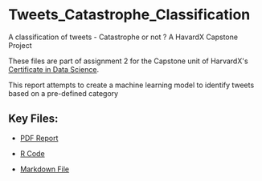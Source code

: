 # Tweets_Catastrophe_Classification
A classification of tweets - Catastrophe or not ? A HavardX Capstone Project


These files are part of assignment 2 for the Capstone unit of HarvardX's [Certificate in Data Science](https://www.edx.org/professional-certificate/harvardx-data-science). 

This report attempts to create a machine learning model to identify tweets based on a pre-defined category

## Key Files: ##


* [PDF Report](https://github.com/carlosyanez/Tweets_Catastrophe_Classification/raw/master/Twitter_Classifier.pdf)

* [R Code](https://github.com/carlosyanez/Tweets_Catastrophe_Classification/blob/master/twitter_classifier.R)

* [Markdown File](https://github.com/carlosyanez/Tweets_Catastrophe_Classification/blob/master/Twitter_Classifier.Rmd)


